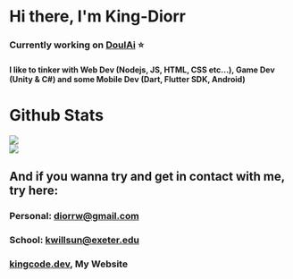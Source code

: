 # Hi there, I'm **King-Diorr**
### Currently working on [DoulAi](https://doulai-website.vercel.app) ⭐
#### I like to tinker with Web Dev (Nodejs, JS, HTML, CSS etc...), Game Dev (Unity & C#) and some Mobile Dev (Dart, Flutter SDK, Android)


# Github Stats
![](https://github-readme-streak-stats.herokuapp.com/?user=KDW1&theme=radical&hide_border=true)<br/>
![](https://github-readme-stats.vercel.app/api/top-langs/?username=KDW1&theme=radical&hide_border=true&include_all_commits=true&count_private=true&layout=compact)

## And if you wanna try and get in contact with me, try here:
### Personal: [diorrw@gmail.com](https://mail.google.com/mail/?view=cm&fs=1&to=diorrw@gmail.com)
### School: [kwillsun@exeter.edu](https://mail.google.com/mail/?view=cm&fs=1&to=kwillsun@exeter.edu)
### [kingcode.dev](https://kingcode.dev), My Website

<!--
**KDW1/KDW1** is a ✨ _special_ ✨ repository because its `README.md` (this file) appears on your GitHub profile.

Here are some ideas to get you started:

- 🔭 I’m currently working on ...
- 🌱 I’m currently learning ...
- 👯 I’m looking to collaborate on ...
- 🤔 I’m looking for help with ...
- 💬 Ask me about ...
- 📫 How to reach me: ...
- 😄 Pronouns: ...
- ⚡ Fun fact: ...
-->
